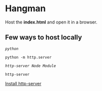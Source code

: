 # Hangman 

Host the **index.html** and open it in a browser.

## Few ways to host locally

*`python`*

```
python -m http.server
```


*`http-server Node Module`*
```
http-server
```
[Install http-server](https://www.npmjs.com/package/http-server)




